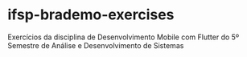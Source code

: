# ifsp-brademo-exercises
Exercícios da disciplina de Desenvolvimento Mobile com Flutter do 5º Semestre de Análise e Desenvolvimento de Sistemas
